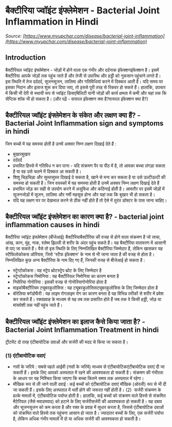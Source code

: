 # बैक्टीरिया ज्वॉइंट इंफ्लेमेशन - Bacterial Joint Inflammation in Hindi
_Source: [https://www.myupchar.com/disease/bacterial-joint-inflammation](https://www.myupchar.com/disease/bacterial-joint-inflammation)_

## Introduction
बैक्टीरियल ज्वॉइंट इंफ्लेमेशन - जोड़ों में होने वाला एक गंभीर और दर्दनाक इंफेक्शनइंफेक्शन है। इसमें बैक्टीरिया आपके जोड़ों तक पहुंच जाते हैं और तेजी से उपास्थि और हड्डी को नुकसान पहुंचाने लगते हैं। इस स्थिति में तेज दर्ददर्द, सूजनसूजन, लालिमा और गतिविधियां करने में दिक्कत आती है।
यदि समय पर इसका निदान और इलाज शुरू कर दिया जाए, तो इससे पूरी तरह से रिकवर हो सकते हैं। हालांकि, उपचार में किसी भी देरी से स्थायी रूप से ज्वॉइंट डिसएबिलिटी यानी जोड़ों की कार्य क्षमता में कमी और यहां तक कि सेप्टिक शॉक भी हो सकता है।
(और पढ़ें - वायरल इंफेक्शन क्या है?वायरल इंफेक्शन क्या है?)

## बैक्टीरियल ज्वॉइंट इंफ्लेमेशन के संकेत और लक्षण क्या हैं? - Bacterial Joint Inflammation sign and symptoms in hindi
जिन बच्चों में यह समस्या होती है उनमें अक्सर निम्न लक्षण दिखाई देते हैं :
- बुखारबुखार
- दर्ददर्द
- प्रभावित हिस्से में गतिविध न कर पाना - यदि संक्रमण पैर या पीठ में है, तो आपका बच्चा लंगड़ा सकता है या वह उसे चलने में दिक्कत आ सकती है।
- शिशु चिड़चिड़ा और सुस्तसुस्त दिखाई दे सकता है, खाने से मना कर सकता है या उसे उल्टीउल्टी की समस्या हो सकती है।
जिन वयस्कों में यह समस्या होती है उनमें अक्सर निम्न लक्षण दिखाई देते हैं
- प्रभावित जोड़ का सही से उपयोग करने में असुविधा और कठिनाई होती है। आमतौर पर इसमें जोड़ों में सूजनजोड़ों में सूजन, लालिमा और गर्मी महसूस होना और यहां तक कि बुखार भी हो सकता है।
- यदि यह लक्षण घर पर देखभाल करने से ठीक नहीं होते हैं तो ऐसे में तुरंत डॉक्टर के पास जाना चाहिए।

## बैक्टीरियल ज्वॉइंट इंफ्लेमेशन का कारण क्या है? - bacterial joint inflammation causes in hindi
बैक्टीरिया ज्वॉइंट इंफ्लेमेशन (बीजेआई) बैक्टीरियाबैक्टीरिया की वजह से होने वाला संक्रमण है जो त्वचा, आंख, कान, मुंह, नाक, श्लेष्म झिल्ली से शरीर के अंदर पहुंच सकते हैं। यह बैक्टीरिया वातावरण में आसानी से पाए जा सकते हैं। वैसे तो इस स्थिति के लिए निम्नलिखित बैक्टीरिया जिम्मेदार हैं, लेकिन खासकर यह स्टैफिलोकोकस ऑरियस, जिसे 'स्टैफ इंफेक्शन' के नाम से भी जाना जाता है की वजह से होता है।
निम्नलिखित कुछ अन्य बैक्टीरिया के नाम दिए गए हैं, जिनकी वजह से बीजेआई हो सकता है :
- स्ट्रेप्टोकोकस : यह स्ट्रेप थ्रोटस्ट्रेप थ्रोट के लिए जिम्मेदार है
- स्ट्रेप्टोकोकस निमोनिया : यह बैक्टीरियल निमोनिया का कारण बनता है
- निसेरिया गोनोरिया : इसकी वजह से गोनोरियागोनोरिया होता है
- माइकोबैक्टीरियम ट्यूबरकुलोसिस : यह ट्यूबरकुलोसिसट्यूबरकुलोसिस के लिए जिम्मेदार होता है
- बोरेलिया बर्गडोर्फेरी : यह लाइम रोगलाइम रोग का कारण बनता है
यह विभिन्न तरीकों से शरीर में प्रवेश कर सकते हैं। रक्तप्रवाह के माध्यम से यह तब तक प्रसारित होते हैं जब तक वे किसी हड्डी, जोड़ या मांसपेशी तक नहीं पहुंच जाते हैं।

## बैक्टीरियल ज्वॉइंट इंफ्लेमेशन का इलाज कैसे किया जाता है? - Bacterial Joint Inflammation Treatment in hindi
ट्रीटमेंट दो तरह एंटीबायोटिक दवाओं और सर्जरी की मदद से किया जा सकता है।
### (1) एंटीबायोटिक दवाएं
- नसों के जरिये : सबसे पहले आईवी (नसों के जरिये) माध्यम से एंटीबायोटिकएंटीबायोटिक दवाएं दी जा सकती हैं। इसके लिए आपको अस्पताल में रहने की आवश्यकता हो सकती है। संक्रमण की गंभीरता के आधार पर यह निश्चित किया जाएगा कि बच्चा कितने समय तक अस्पताल में रहेगा।
- मौखिक रूप से ली जाने वाली दवाई : कई बच्चों को एंटीबायोटिक दवाएं मौखिक (ओरली) रूप से भी दी जा सकती हैं। इसके लिए अस्पताल में भर्ती होने की जरूरत नहीं होती है।
(2)  सर्जरी
संक्रमण के हल्के मामलों में, एंटीबायोटिक पर्याप्त होती है। हालांकि, कई बच्चों को संक्रमण वाले हिस्से से संक्रमित मैटेरियल (जैसे मवादमवाद) को हटाने के लिए सर्जरीसर्जरी की आवश्यकता हो सकती है। यह दबाव और सूजनसूजन को कम करता है और रक्त के प्रवाह में सुधार करता है, जिससे एंटीबायोटिक दवाओं को संक्रमित वाले हिस्से तक पहुंचना आसान हो जाता है। ज्यादातर बच्चों के लिए, एक सर्जरी पर्याप्त है, लेकिन अधिक गंभीर मामलों में दो या अधिक सर्जरी की आवश्यकता हो सकती है।

